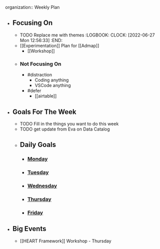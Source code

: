 organization:: Weekly Plan

- ## Focusing On
	- TODO Replace me with themes
	  :LOGBOOK:
	  CLOCK: [2022-06-27 Mon 12:56:33]
	  :END:
	- [[Experimentation]] Plan for [[Admap]]
		- [[Workshop]]
	- ### Not Focusing On
		- #distraction
			- Coding anything
			- VSCode anything
		- #defer
			- [[airtable]]
- ## Goals For The Week
	- TODO Fill in the things you want to do this week
	- TODO get update from Eva on Data Catalog
	- ## Daily Goals
		- ### [Monday]([[2022/07/04]])
		- ### [Tuesday]([[2022/06/28]])
		- ### [Wednesday]([[2022/06/29]])
		- ### [Thursday]([[2022/06/30]])
		- ### [Friday]([[2022/07/01]])
- ## Big Events
	- [[HEART Framework]] Workshop - Thursday